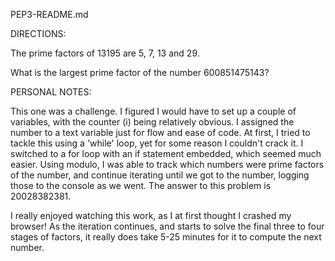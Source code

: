 PEP3-README.md

DIRECTIONS: 

The prime factors of 13195 are 5, 7, 13 and 29.

What is the largest prime factor of the number 600851475143?

PERSONAL NOTES: 

This one was a challenge. I figured I would have to set up a couple of variables, with the counter (i) being relatively obvious. I assigned the number to a text variable just for flow and ease of code. At first, I tried to tackle this using a 'while' loop, yet for some reason I couldn't crack it. I switched to a for loop with an if statement embedded, which seemed much easier. Using modulo, I was able to track which numbers were prime factors of the number, and continue iterating until we got to the number, logging those to the console as we went. The answer to this problem is 20028382381.

I really enjoyed watching this work, as I at first thought I crashed my browser! As the iteration continues, and starts to solve the final three to four stages of factors, it really does take 5-25 minutes for it to compute the next number. 
